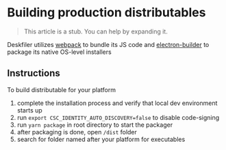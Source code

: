 # Building production distributables

> This article is a stub. You can help by expanding it.

Deskfiler utilizes [webpack]() to bundle its JS code and [electron-builder]() to package its native OS-level installers

## Instructions

To build distributable for your platform

  1. complete the installation process and verify that
local dev environment starts up
  2. run `export CSC_IDENTITY_AUTO_DISCOVERY=false` to disable code-signing
  3. run `yarn package` in root directory to start the packager
  4. after packaging is done, open `/dist` folder
  5. search for folder named after your platform for executables
